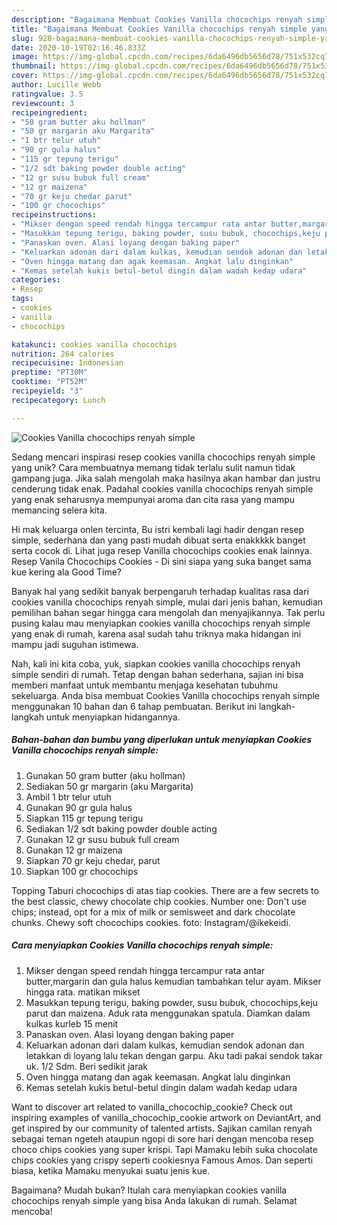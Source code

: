 ```yaml
---
description: "Bagaimana Membuat Cookies Vanilla chocochips renyah simple yang Bisa Manjain Lidah"
title: "Bagaimana Membuat Cookies Vanilla chocochips renyah simple yang Bisa Manjain Lidah"
slug: 928-bagaimana-membuat-cookies-vanilla-chocochips-renyah-simple-yang-bisa-manjain-lidah
date: 2020-10-19T02:16:46.833Z
image: https://img-global.cpcdn.com/recipes/6da6496db5656d78/751x532cq70/cookies-vanilla-chocochips-renyah-simple-foto-resep-utama.jpg
thumbnail: https://img-global.cpcdn.com/recipes/6da6496db5656d78/751x532cq70/cookies-vanilla-chocochips-renyah-simple-foto-resep-utama.jpg
cover: https://img-global.cpcdn.com/recipes/6da6496db5656d78/751x532cq70/cookies-vanilla-chocochips-renyah-simple-foto-resep-utama.jpg
author: Lucille Webb
ratingvalue: 3.5
reviewcount: 3
recipeingredient:
- "50 gram butter aku hollman"
- "50 gr margarin aku Margarita"
- "1 btr telur utuh"
- "90 gr gula halus"
- "115 gr tepung terigu"
- "1/2 sdt baking powder double acting"
- "12 gr susu bubuk full cream"
- "12 gr maizena"
- "70 gr keju chedar parut"
- "100 gr chocochips"
recipeinstructions:
- "Mikser dengan speed rendah hingga tercampur rata antar butter,margarin dan gula halus kemudian tambahkan telur ayam. Mikser hingga rata. matikan mikset"
- "Masukkan tepung terigu, baking powder, susu bubuk, chocochips,keju parut dan maizena. Aduk rata menggunakan spatula. Diamkan dalam kulkas kurleb 15 menit"
- "Panaskan oven. Alasi loyang dengan baking paper"
- "Keluarkan adonan dari dalam kulkas, kemudian sendok adonan dan letakkan di loyang lalu tekan dengan garpu. Aku tadi pakai sendok takar uk. 1/2 Sdm. Beri sedikit jarak"
- "Oven hingga matang dan agak keemasan. Angkat lalu dinginkan"
- "Kemas setelah kukis betul-betul dingin dalam wadah kedap udara"
categories:
- Resep
tags:
- cookies
- vanilla
- chocochips

katakunci: cookies vanilla chocochips 
nutrition: 264 calories
recipecuisine: Indonesian
preptime: "PT30M"
cooktime: "PT52M"
recipeyield: "3"
recipecategory: Lunch

---
```



![Cookies Vanilla chocochips renyah simple](https://img-global.cpcdn.com/recipes/6da6496db5656d78/751x532cq70/cookies-vanilla-chocochips-renyah-simple-foto-resep-utama.jpg)

Sedang mencari inspirasi resep cookies vanilla chocochips renyah simple yang unik? Cara membuatnya memang tidak terlalu sulit namun tidak gampang juga. Jika salah mengolah maka hasilnya akan hambar dan justru cenderung tidak enak. Padahal cookies vanilla chocochips renyah simple yang enak seharusnya mempunyai aroma dan cita rasa yang mampu memancing selera kita.

Hi mak keluarga onlen tercinta, Bu istri kembali lagi hadir dengan resep simple, sederhana dan yang pasti mudah dibuat serta enakkkkk banget serta cocok di. Lihat juga resep Vanilla chocochips cookies enak lainnya. Resep Vanila Chocochips Cookies - Di sini siapa yang suka banget sama kue kering ala Good Time?

Banyak hal yang sedikit banyak berpengaruh terhadap kualitas rasa dari cookies vanilla chocochips renyah simple, mulai dari jenis bahan, kemudian pemilihan bahan segar hingga cara mengolah dan menyajikannya. Tak perlu pusing kalau mau menyiapkan cookies vanilla chocochips renyah simple yang enak di rumah, karena asal sudah tahu triknya maka hidangan ini mampu jadi suguhan istimewa.


Nah, kali ini kita coba, yuk, siapkan cookies vanilla chocochips renyah simple sendiri di rumah. Tetap dengan bahan sederhana, sajian ini bisa memberi manfaat untuk membantu menjaga kesehatan tubuhmu sekeluarga. Anda bisa membuat Cookies Vanilla chocochips renyah simple menggunakan 10 bahan dan 6 tahap pembuatan. Berikut ini langkah-langkah untuk menyiapkan hidangannya.

<!--inarticleads1-->

##### Bahan-bahan dan bumbu yang diperlukan untuk menyiapkan Cookies Vanilla chocochips renyah simple:

1. Gunakan 50 gram butter (aku hollman)
1. Sediakan 50 gr margarin (aku Margarita)
1. Ambil 1 btr telur utuh
1. Gunakan 90 gr gula halus
1. Siapkan 115 gr tepung terigu
1. Sediakan 1/2 sdt baking powder double acting
1. Gunakan 12 gr susu bubuk full cream
1. Gunakan 12 gr maizena
1. Siapkan 70 gr keju chedar, parut
1. Siapkan 100 gr chocochips


Topping Taburi chocochips di atas tiap cookies. There are a few secrets to the best classic, chewy chocolate chip cookies. Number one: Don&#39;t use chips; instead, opt for a mix of milk or semisweet and dark chocolate chunks. Chewy soft chocochips cookies. foto: Instagram/@ikekeidi. 

<!--inarticleads2-->

##### Cara menyiapkan Cookies Vanilla chocochips renyah simple:

1. Mikser dengan speed rendah hingga tercampur rata antar butter,margarin dan gula halus kemudian tambahkan telur ayam. Mikser hingga rata. matikan mikset
1. Masukkan tepung terigu, baking powder, susu bubuk, chocochips,keju parut dan maizena. Aduk rata menggunakan spatula. Diamkan dalam kulkas kurleb 15 menit
1. Panaskan oven. Alasi loyang dengan baking paper
1. Keluarkan adonan dari dalam kulkas, kemudian sendok adonan dan letakkan di loyang lalu tekan dengan garpu. Aku tadi pakai sendok takar uk. 1/2 Sdm. Beri sedikit jarak
1. Oven hingga matang dan agak keemasan. Angkat lalu dinginkan
1. Kemas setelah kukis betul-betul dingin dalam wadah kedap udara


Want to discover art related to vanilla_chocochip_cookie? Check out inspiring examples of vanilla_chocochip_cookie artwork on DeviantArt, and get inspired by our community of talented artists. Sajikan camilan renyah sebagai teman ngeteh ataupun ngopi di sore hari dengan mencoba resep choco chips cookies yang super krispi. Tapi Mamaku lebih suka chocolate chips cookies yang crispy seperti cookiesnya Famous Amos. Dan seperti biasa, ketika Mamaku menyukai suatu jenis kue. 

Bagaimana? Mudah bukan? Itulah cara menyiapkan cookies vanilla chocochips renyah simple yang bisa Anda lakukan di rumah. Selamat mencoba!
